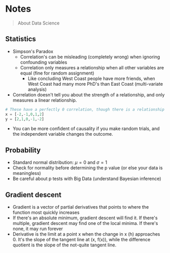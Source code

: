 # Notes
> About Data Science 

## Statistics
* Simpson's Paradox
  * Correlation's can be misleading (completely wrong) when ignoring confounding variables
  * Correlation only measures a relationship when all other variables are equal (fine for random assignment)
    * Like concluding West Coast people have more friends, when West Coast had many more PhD's than East Coast (multi-variate analysis)
* Correlation doesn't tell you about the strength of a relationship, and only measures a linear relationship.

```python
# These have a perfectly 0 correlation, though there is a relationship (non-linear)
x = [-2,-1,0,1,2]
y = [2,1,0,-1,-2]
```

* You can be more confident of causality if you make random trials, and the independent variable changes the outcome.

## Probability
* Standard normal distribution: $\mu = 0$ and $\sigma = 1$
* Check for normality before determining the p value (or else your data is meaningless)
* Be careful about p tests with Big Data (understand Bayesian inference)

## Gradient descent
* Gradient is a vector of partial derivatives that points to where the function most quickly increases
* If there's an absolute minimum, gradient descent will find it. If there's multiple, gradient descent may find one of the local minima. If there's none, it may run forever
* Derivative is the limit at a point x when the change in x (h) approaches 0. It's the slope of the tangent line at (x, f(x)), while the difference quotient is the slope of the not-quite tangent line.